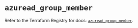 # `azuread_group_member`

Refer to the Terraform Registry for docs: [`azuread_group_member`](https://registry.terraform.io/providers/hashicorp/azuread/2.50.0/docs/resources/group_member).
